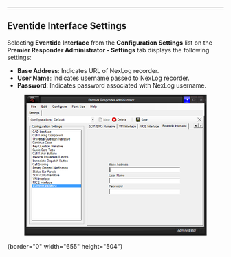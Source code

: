   ---------------------------------
  **Eventide Interface Settings**
  ---------------------------------

Selecting **Eventide Interface** from the **Configuration Settings**
list on the **Premier Responder Administrator - Settings** tab displays
the following settings:

-   **Base Address**: Indicates URL of NexLog recorder.
-   **User Name**: Indicates username passed to NexLog recorder.
-   **Password**: Indicates password associated with NexLog username.

<figure><img src=".gitbook/assets/Eventide Interface Settings_files/Image001.png" alt=""><figcaption></figcaption></figure>{border="0"
width="655" height="504"}
